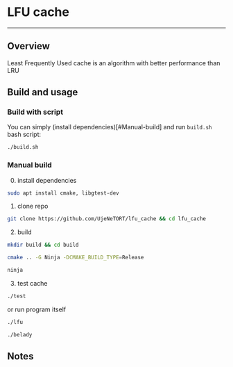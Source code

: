 # LFU cache
---
## Overview
Least Frequently Used cache is an algorithm with better performance than LRU

## Build and usage

### Build with script 

You can simply (install dependencies)[#Manual-build] and run `build.sh` bash script:

```bash
./build.sh
```

### Manual build

0. install dependencies

```bash
sudo apt install cmake, libgtest-dev
```

1. clone repo

```bash
git clone https://github.com/UjeNeTORT/lfu_cache && cd lfu_cache 
```

2. build

```bash
mkdir build && cd build
```

```bash
cmake .. -G Ninja -DCMAKE_BUILD_TYPE=Release
```

```bash
ninja
```

3. test cache

```bash
./test
```

or run program itself

```bash
./lfu 
```

```bash
./belady
```

## Notes

